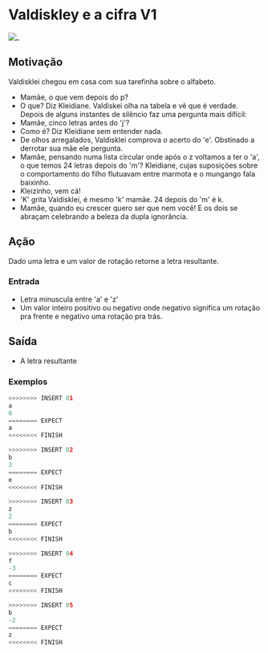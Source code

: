 # Valdiskley e a cifra V1

![_](https://raw.githubusercontent.com/qxcodefup/arcade/master/base/valdiskley/cover.jpg)

## Motivação

Valdisklei chegou em casa com sua tarefinha sobre o alfabeto.

* Mamãe, o que vem depois do p?
* O que? Diz Kleidiane. Valdiskei olha na tabela e vê que é verdade. Depois de alguns instantes de silêncio faz uma pergunta mais difícil:
* Mamãe, cinco letras antes do 'j'?
* Como é? Diz Kleidiane sem entender nada.
* De olhos arregalados, Valdisklei comprova o acerto do 'e'. Obstinado a derrotar sua mãe ele pergunta.
* Mamãe, pensando numa lista circular onde após o z voltamos a ter o 'a', o que temos 24 letras depois do 'm'? Kleidiane, cujas suposições sobre o comportamento do filho flutuavam entre marmota e o mungango fala baixinho.
* Kleizinho, vem cá!
* 'K' grita Valdisklei, é mesmo 'k' mamãe. 24 depois do 'm' é k.
* Mamãe, quando eu crescer quero ser que nem você! E os dois se abraçam celebrando a beleza da dupla ignorância.

## Ação

Dado uma letra e um valor de rotação retorne a letra resultante.

### Entrada

* Letra minuscula entre 'a' e 'z'
* Um valor inteiro positivo ou negativo onde negativo significa um rotação pra frente e negativo uma rotação pra trás.

## Saída

* A letra resultante

### Exemplos

``` py
>>>>>>>> INSERT 01
a
0
======== EXPECT
a
<<<<<<<< FINISH
```

```py
>>>>>>>> INSERT 02
b
3
======== EXPECT
e
<<<<<<<< FINISH
```

```py
>>>>>>>> INSERT 03
z
2
======== EXPECT
b
<<<<<<<< FINISH
```

```py
>>>>>>>> INSERT 04
f
-3
======== EXPECT
c
<<<<<<<< FINISH
```

```py
>>>>>>>> INSERT 05
b
-2
======== EXPECT
z
<<<<<<<< FINISH
```
